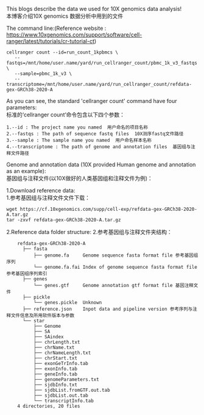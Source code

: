
This blogs describe the data we used for 10X genomics data analysis!  
本博客介绍10X genomics 数据分析中用到的文件  

The command line:(Reference website : https://www.10xgenomics.com/support/software/cell-ranger/latest/tutorials/cr-tutorial-ct)  
~~~
cellranger count --id=run_count_1kpbmcs \
   --fastqs=/mnt/home/user.name/yard/run_cellranger_count/pbmc_1k_v3_fastqs \
   --sample=pbmc_1k_v3 \
   --transcriptome=/mnt/home/user.name/yard/run_cellranger_count/refdata-gex-GRCh38-2020-A
~~~
As you can see, the standard 'cellranger count' command have four parameters:  
标准的‘cellranger count’命令包含以下四个参数：  

    1.--id : The project name you named  用户命名的项目名称  
    2.--fastqs : The path of sequence fastq files  10X测序fastq文件路径    
    3.--sample : The sample name you named  用户命名样本名称  
    4.--transcriptome : The path of genome and annotation files  基因组与注释文件路径  

Genome and annotation data (10X provided Human genome and annotation as an example):  
基因组与注释文件(以10X做好的人类基因组和注释文件为例)：  

1.Download reference data:  
1.参考基因组与注释文件文件下载：  
~~~
wget https://cf.10xgenomics.com/supp/cell-exp/refdata-gex-GRCh38-2020-A.tar.gz
tar -zxvf refdata-gex-GRCh38-2020-A.tar.gz
~~~

2.Reference data folder structure:
2.参考基因组与注释文件夹结构：
```
    refdata-gex-GRCh38-2020-A  
      ├── fasta  
          ├── genome.fa     Genome sequence fasta format file 参考基因组序列  
          └── genome.fa.fai Index of genome sequence fasta format file 参考基因组序列索引  
      ├── genes  
          └── genes.gtf     Genome annotation gtf format file 基因注释文件  
      ├── pickle  
          └── genes.pickle  Unknown  
      ├── reference.json    Inpot data and pipeline version 参考序列与注释文件信息及所用软件版本与参数  
      └── star  
          ├── Genome  
          ├── SA  
          ├── SAindex  
          ├── chrLength.txt  
          ├── chrName.txt  
          ├── chrNameLength.txt  
          ├── chrStart.txt  
          ├── exonGeTrInfo.tab  
          ├── exonInfo.tab  
          ├── geneInfo.tab  
          ├── genomeParameters.txt  
          ├── sjdbInfo.txt  
          ├── sjdbList.fromGTF.out.tab  
          ├── sjdbList.out.tab  
          └── transcriptInfo.tab  
    4 directories, 20 files  
```
